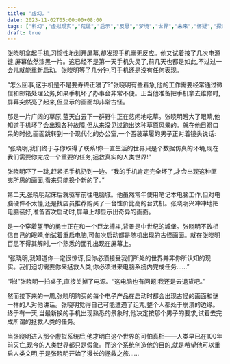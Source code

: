 ```yaml
---
title: "虚幻。"
date: 2023-11-02T05:00:00+08:00
tags: ["科幻","虚拟现实","荒诞","启示","反思","梦境","世界","未来","怀疑","探索","Claude"]
draft: true
--- 
```


张晓明拿起手机,习惯性地划开屏幕,却发现手机毫无反应。他又试着按了几次电源键,屏幕依然漆黑一片。这已经不是第一天手机失灵了,前几天也都是如此,不过过一会儿就能重新启动。张晓明等了几分钟,可手机还是没有任何表现。

“怎么回事,这手机是不是要寿终正寝了?”张晓明有些着急,他的工作需要经常通过微信和邮箱处理公务,如果手机坏了办事会非常不便。正当他准备把手机拿去维修时,屏幕突然亮了起来,但显示的画面却非常古怪。

那是一片广阔的草原,蓝天白云下一群野牛正在悠闲地吃草。张晓明瞪大了眼睛,他知道手机坏了会出现各种故障,但从来没见过跑出这种草原风景的。就在他目瞪口呆的时候,画面跳转到一个现代化的办公室,一个西装革履的男子正对着镜头说话:

“张晓明,我们终于与你取得了联系!你一直生活的世界只是个数据仿真的环境,现在我们需要你完成一个重要的任务,拯救真实的人类世界!”

张晓明吓了一跳,赶紧把手机扔到一边。“我的手机肯定完全坏了,才会出现这种匪夷所思的画面,看来只能换个新的了。”

第二天,张晓明起床后就驱车前往电脑城。他虽然常年使用笔记本电脑工作,但对电脑硬件不太懂,还是找店员推荐购买了一台性价比高的台式机。张晓明兴冲冲地把电脑装好,准备首次启动时,屏幕上却显示出奇异的画面。

是一个穿着盔甲的勇士正在和一个巨龙搏斗,背景是中世纪的城堡。张晓明不敢相信自己的眼睛,他试着重启电脑,可每次启动都是随机出现的古怪画面。就在张晓明百思不得其解时,一个熟悉的面孔出现在屏幕上。

“张晓明,我知道你一定很惊讶,但你必须接受我们所处的世界并非你所认知的现实。我们迫切需要你来拯救人类,你必须进来电脑系统内完成任务......”

“啪!”张晓明一拍桌子,直接关掉了电源。“这电脑也有问题!我还是去退货吧。”

然而接下来的一周,张晓明购买的每个电子产品在启动时都会出现古怪的画面和谜一样的人对他讲话。张晓明觉得自己可能遭遇了诅咒,整个人都处于崩溃的边缘。终于有一天,当最新换的手机出现熟悉的景象时,他决定按那个男子的要求,试着去完成所谓的拯救人类的任务。

当张晓明进入那个虚拟系统后,他才明白这个世界的可怕真相——人类早已在100年前灭亡,现今的人类世界都只是假象。而这个系统创造他的目的,就是希望他可以重启人类文明,于是张晓明开始了漫长的拯救之旅......
